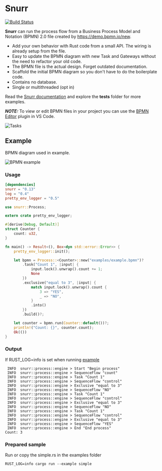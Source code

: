 # Snurr

[![Build Status](https://github.com/sajox/snurr/actions/workflows/rust.yml/badge.svg)](https://github.com/sajox/snurr/actions)

**Snurr** can run the process flow from a Business Process Model and Notation (BPMN) 2.0 file created by <https://demo.bpmn.io/new>.

- Add your own behavior with Rust code from a small API. The wiring is already setup from the file.
- Easy to update the BPMN diagram with new Task and Gateways without the need to refactor your old code.
- The BPMN file is the actual design. Forget outdated documentation.
- Scaffold the initial BPMN diagram so you don't have to do the boilerplate code.
- Contains no database.
- Single or multithreaded (opt in)

Read the [Snurr documentation](https://github.com/sajox/snurr/blob/main/docs/documentation.md) and explore the **tests** folder for more examples.

**_NOTE:_** To view or edit BPMN files in your project you can use the [BPMN Editor](https://github.com/bpmn-io/vs-code-bpmn-io) plugin in VS Code.   

![Tasks](https://github.com/sajox/snurr/blob/main/assets/images/vscode-plugin-bpmnio.png?raw=true)

## Example

BPMN diagram used in example.

![BPMN example](https://github.com/sajox/snurr/blob/main/assets/images/example.png?raw=true)

### Usage

```toml
[dependencies]
snurr = "0.13"
log = "0.4"
pretty_env_logger = "0.5"
```

```rust
use snurr::Process;

extern crate pretty_env_logger;

#[derive(Debug, Default)]
struct Counter {
    count: u32,
}

fn main() -> Result<(), Box<dyn std::error::Error>> {
    pretty_env_logger::init();

    let bpmn = Process::<Counter>::new("examples/example.bpmn")?
        .task("Count 1", |input| {
            input.lock().unwrap().count += 1;
            None
        })
        .exclusive("equal to 3", |input| {
            match input.lock().unwrap().count {
                3 => "YES",
                _ => "NO",
            }
            .into()
        })
        .build()?;

    let counter = bpmn.run(Counter::default())?;
    println!("Count: {}", counter.count);
    Ok(())
}
```

### Output

If RUST_LOG=info is set when running [example](#usage)

```
 INFO  snurr::process::engine > Start "Begin process"
 INFO  snurr::process::engine > SequenceFlow "count"
 INFO  snurr::process::engine > Task "Count 1"
 INFO  snurr::process::engine > SequenceFlow "control"
 INFO  snurr::process::engine > Exclusive "equal to 3"
 INFO  snurr::process::engine > SequenceFlow "NO"
 INFO  snurr::process::engine > Task "Count 1"
 INFO  snurr::process::engine > SequenceFlow "control"
 INFO  snurr::process::engine > Exclusive "equal to 3"
 INFO  snurr::process::engine > SequenceFlow "NO"
 INFO  snurr::process::engine > Task "Count 1"
 INFO  snurr::process::engine > SequenceFlow "control"
 INFO  snurr::process::engine > Exclusive "equal to 3"
 INFO  snurr::process::engine > SequenceFlow "YES"
 INFO  snurr::process::engine > End "End process"
Count: 3
```

### Prepared sample

Run or copy the simple.rs in the examples folder

```
RUST_LOG=info cargo run --example simple
```
